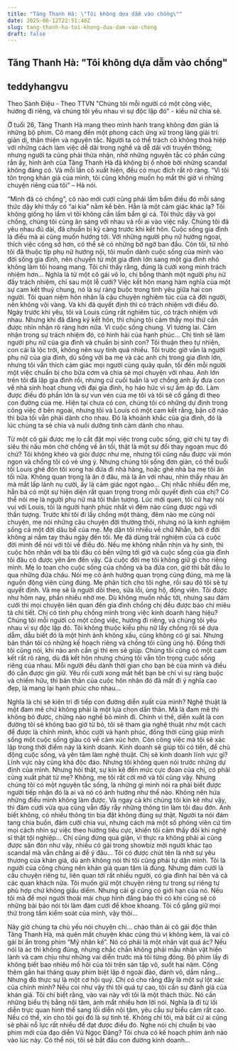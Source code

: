 ```yaml
---
title: "Tăng Thanh Hà: \"Tôi không dựa dẫm vào chồng\""
date: 2025-06-12T22:51:40Z
slug: tang-thanh-ha-toi-khong-dua-dam-vao-chong
draft: false
---
```


## Tăng Thanh Hà: "Tôi không dựa dẫm vào chồng"

## teddyhangvu

Theo Sành Điệu - Theo TTVN
"Chúng tôi mỗi người có một công việc, hướng đi riêng, và chúng tôi yêu nhau vì sự độc lập đó" - kiều nữ chia sẻ.

Ở tuổi 26, Tăng Thanh Hà mang theo mình hành trang không đơn giản là những bộ phim. Cô mang đến một phong cách ứng xử trong làng giải trí: giản dị, thân thiện và nguyên tắc. Người ta có thể trách cô không thoả hiệp với những cách làm việc dễ dãi trong nghề và dễ dãi với truyền thông; nhưng người ta cũng phải thừa nhận, nhờ những nguyên tắc có phần cứng rắn ấy, hình ảnh của Tăng Thanh Hà đã không bị ố nhoè bởi những scandal không đáng có. Và mỗi lần cô xuất hiện, đều có mục đích rất rõ ràng. “Vì tôi tôn trọng khán giả của mình, tôi cũng không muốn họ mất thì giờ vì những chuyện riêng của tôi” – Hà nói.

“Mình đã có chồng”, cô nào mới cưới cũng phải lẩm bẩm điều đó mỗi sáng thức dậy khi thấy có “ai kia” nằm kề bên. Hẳn là một cảm giác khác lạ?
Tôi không giống họ lắm vì tôi không cần lẩm bẩm gì cả. Tôi thức dậy và gọi chồng, chúng tôi cùng ăn sáng với nhau và rồi ai vào việc nấy. Chúng tôi đã yêu nhau đủ dài, đã chuẩn bị kỹ càng trước khi kết hôn. Cuộc sống gia đình là điều mà ai cũng muốn hướng tới. Với những người phụ nữ hướng ngoại, thích việc công sở hơn, có thể sẽ có những bỡ ngỡ ban đầu. Còn tôi, từ nhỏ tôi đã thuộc típ phụ nữ hướng nội, tôi muốn dành cuộc sống của mình vào đời sống gia đình, nên chuyển từ một gia đình lớn sang một gia đình nhỏ không làm tôi hoang mang. Tôi chỉ thấy rằng, đúng là cưới xong mình trách nhiệm hơn…
Nghĩa là từ một cô gái vô lo, chị bỗng thành một người phụ nữ đầy trách nhiệm, chỉ sau một lễ cưới?
Việc kết hôn mang hàm nghĩa của một sự cam kết thuỷ chung, nó là sự ràng buộc trong tình yêu giữa hai con người. Tôi quan niệm hôn nhân là câu chuyện nghiêm túc của cả đời người, nên không vội vàng. Và khi đã quyết định thì có trách nhiệm với điều đó. Ngày trước khi yêu, tôi và Louis cũng rất nghiêm túc, có trách nhiệm với nhau. Nhưng khi đã đăng ký kết hôn, thì chúng tôi cảm thấy mọi thứ cần được nhìn nhận rõ ràng hơn nữa. Vì cuộc sống chung. Vì tương lai. Cảm nhận trong sự trách nhiệm đó, có hình hài của hạnh phúc…
Chị tính sẽ làm người phụ nữ của gia đình và chuẩn bị sinh con?
Tôi thuận theo tự nhiên, con cái là lộc trời, không nên suy tính quá nhiều. Tôi trước giờ vẫn là người phụ nữ của gia đình, dù sống với ba mẹ và các anh chị trong gia đình lớn, nhưng tôi vẫn thích cảm giác mọi người cùng quây quần, tối đến mỗi người một việc chuẩn bị cho bữa cơm và chia sẻ mọi chuyện với nhau. Anh lớn trên tôi đã lập gia đình rồi, nhưng cứ cuối tuần là vợ chồng anh ấy đưa con về nhà sinh hoạt chung với đại gia đình, họ háo hức vì sự ấm áp đó. Làm được điều đó phần lớn là sự vun vén của mẹ tôi và tôi sẽ cố gắng đi theo con đường của mẹ. Hiện tại chưa có con, chúng tôi có những dự định trong công việc ở bên ngoài, nhưng tôi và Louis có một cam kết rằng, bận cỡ nào thì bữa tối vẫn phải dành cho nhau. Đó là khoảnh khắc của gia đình, đó là lúc chúng ta sẻ chia và nuôi dưỡng tình cảm dành cho nhau.

Từ một cô gái được mẹ lo cắt đặt mọi việc trong cuộc sống, giờ chị tự tay đi siêu thị nấu món chờ chồng về ăn tối, thật là một sự đổi thay ngoạn mục đó chứ?
Tôi không khéo và giỏi được như mẹ, nhưng tôi cũng nấu được vài món ngon và chồng tôi có vẻ ưng ý. Nhưng chúng tôi sống đơn giản, có thể buổi tối Louis ghé đón tôi xong hai đứa đi nhà hàng, hoặc ghé nhà ba mẹ tôi ăn tối nữa. Không quan trọng là ăn ở đâu, mà là ăn với nhau, nhìn thấy nhau ăn mà mắt lấp lánh nụ cười, ấy là cảm giác ngọt ngào…
Chị nhắc nhiều đến mẹ, hẳn bà có một sự hiện diện rất quan trọng trong mỗi quyết định của chị?
Có thể nói mẹ là người phụ nữ mà tôi thần tượng. Lúc mới quen, tôi cứ hay nói vui với Louis, tôi là người hạnh phúc nhất vì đêm nào cũng được ngủ với thần tượng. Trước khi tôi đi lấy chồng một tháng, đêm nào mẹ cũng nói chuyện, mẹ nói những câu chuyện đời thường thôi, nhưng nó là kinh nghiệm sống cả một đời dâu bể của mẹ. Mẹ dặn tôi nhiều về chữ Nhẫn, bởi ở đời không ai nắm tay thâu ngày đến tối. Mẹ đã dùng trải nghiệm của cả cuộc đời mình để nói với tôi về điều đó.
Nếu mẹ không nhẫn nhịn và hy sinh, thì cuộc hôn nhân với ba tôi đâu có bền vững tới giờ và cuộc sống của gia đình tôi đâu có được yên ấm đến vậy. Cả cuộc đời mẹ tôi không giữ gì cho riêng mình. Mẹ lo toan cho cuộc sống của chồng và ba đứa con, giờ thì bắt đầu lo qua những đứa cháu. Nói mẹ có ảnh hưởng quan trọng cũng đúng, mà mẹ là nguồn động viên cũng đúng. Mẹ phân tích cho tôi nghe, rồi sau đó tôi sẽ tự quyết định. Và mẹ sẽ là người dõi theo, sửa lỗi, ủng hộ, động viên. Tôi được như hôm nay, phần nhiều nhờ mẹ.
Dù không muốn nhắc tới, nhưng sau đám cưới thì mọi chuyện liên quan đến gia đình chồng chị đều được báo chí miêu tả chi tiết. Chị có tính phụ chồng mình trong việc kinh doanh hàng hiệu?
Chúng tôi mỗi người có một công việc, hướng đi riêng, và chúng tôi yêu nhau vì sự độc lập đó. Tôi không thuộc kiểu phụ nữ lấy chồng rồi sẽ dựa dẫm, dẫu biết đó là một hình ảnh không xấu, cũng không có gì sai. Nhưng bản thân tôi có những kế hoạch riêng và chồng tôi cũng ủng hộ. Đồng thời tôi cũng nói, khi nào anh cần gì thì em sẽ giúp. Chúng tôi cũng có một cam kết rất rõ ràng, dù đã kết hôn nhưng chúng tôi vẫn tôn trọng cuộc sống riêng của nhau. Mỗi người đều dành thời gian cho bạn bè của mình và điều đó cần được gìn giữ. Yêu rồi cưới xong mất hết bạn bè chỉ vì sự ràng buộc và chiếm hữu, thì bản thân của cuộc hôn nhân đó đã mất đi ý nghĩa cao đẹp, là mang lại hạnh phúc cho nhau…

Nghĩa là chị sẽ kiên trì đi tiếp con đường diễn xuất của mình?
Nghệ thuật là một đam mê chứ không phải là một lựa chọn dấn thân. Mà là đam mê thì không bỏ được, chừng nào nghề bỏ mình đi. Chính vì thế, diễn xuất là con đường tôi sẽ không bao giờ từ bỏ, tôi sẽ tham gia nghệ thuật như một cách để được là chính mình, khóc cười và hạnh phúc, đồng thời cũng giúp mình sống một cuộc sống giàu có về cảm xúc hơn. Còn công việc mà tôi sẽ xác lập trong thời điểm này là kinh doanh. Kinh doanh sẽ giúp tôi có tiền, để chủ động cuộc sống, và yên tâm làm nghệ thuật.
Chị sẽ kinh doanh lĩnh vực gì?
Lĩnh vực này cũng khá độc đáo. Nhưng tôi không quen nói trước những dự định của mình. 
Nhưng hỏi thật, sự kín kẽ đến mức cực đoan của chị, có phải cũng xuất phát từ mẹ?
Không, mẹ tôi rất cởi mở và tôi cũng vậy. Nhưng chúng tôi có một nguyên tắc sống, là những gì mình nói ra phải biết được người tiếp nhận đó là ai và nó có ảnh hưởng như thế nào. Không nên hứa những điều mình không làm được. Và ngay cả khi chúng tôi kín kẽ như vậy, thì đám cưới vừa qua cũng vẫn đầy rẫy những thông tin làm tôi đau đớn. Anh biết không, có nhiều thông tin bịa đặt không đúng sự thật. Người ta nói đám tang chia buồn, đám cưới chia vui, nhưng cách mà một số phóng viên cứ tìm mọi cách nhìn sự việc theo hướng tiêu cực, khiến tôi cảm thấy đôi khi nghệ sĩ thật tội nghiệp…
Chị cũng đừng quá giận, vì thực ra không phải ai cũng được săn đón như vậy, nhiều cô gái trong showbiz mời người khác tạo scandal mà vẫn chẳng ai để ý đâu…
Tôi có được chút tên là nhờ sự yêu thương của khán giả, dù anh không nói thì tôi cũng phải tự dặn mình. Tôi là người của công chúng nên khán giả quan tâm là đúng. Nhưng đám cưới là câu chuyện riêng tư, liên quan tới rất nhiều người, có gia đình hai bên và cả các quan khách nữa. Tôi muốn giữ một chuyện riêng tư trong sự riêng tư phù hợp chứ không giấu diếm. Nhưng cái gì cũng có giới hạn của nó. Nếu tôi mà để mọi người thoải mái chụp hình đăng báo thì có khi cũng sẽ có những bài báo nói tôi làm đám cưới để khoe khoang. Tôi cố gắng giữ mọi thứ trong tầm kiểm soát của mình, vậy thôi…

Nãy giờ chúng ta chủ yếu nói chuyện chị… chào thân ái cô gái độc thân Tăng Thanh Hà, mà quên mất chuyện khác cũng thú vị không kém, là vai cô gái bí ẩn trong phim “Mỹ nhân kế”. Nó có phải là một nhân vật quá ác?
Nếu nói là ác thì không đúng, nhưng chắc chắn không phải mẫu nhân vật hiền lành và cam chịu như những vai diễn trước mà tôi từng đóng. Bộ phim lấy đi không biết bao nhiêu mồ hôi của tôi trên sàn tập võ, suốt hai năm. Cộng thêm gần hai tháng quay phim biệt lập ở ngoài đảo, đánh võ, dầm nắng… Nhưng đó thực sự là một cơ hội quý.
Chị có cho rằng đây là một sự lột xác của chính mình?
Nếu coi như vậy thì tôi quá tự cao, tôi cần sự đánh giá của khán giả. Tôi chỉ biết rằng, vào vai này với tôi là một thách thức. Nó cần những biểu thị bằng nội tâm, ánh mắt nhiều hơn lời nói. Nghĩa là đi từ lối diễn trực quan hình thể sang lối diễn nội tâm, yêu cầu sự biểu cảm rất cao. Nếu có thể, xin cho tôi gọi đó là sự tinh tế. Không chỉ tôi, mà bất cứ ai cũng sẽ phải nỗ lực rất nhiều để đạt được điều đó.
Nghe nói chị chuẩn bị vào phim mới của đạo diễn Vũ Ngọc Đãng?
Tôi chưa có kế hoạch phim ảnh nào vào lúc này. Có thể nói, tôi sẽ bắt đầu con đường kinh doanh…